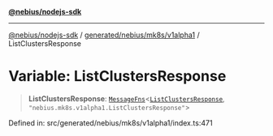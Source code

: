 [**@nebius/nodejs-sdk**](../../../../../README.md)

***

[@nebius/nodejs-sdk](../../../../../README.md) / [generated/nebius/mk8s/v1alpha1](../README.md) / ListClustersResponse

# Variable: ListClustersResponse

> **ListClustersResponse**: [`MessageFns`](../../../../../runtime/protos/core/interfaces/MessageFns.md)\<[`ListClustersResponse`](../interfaces/ListClustersResponse.md), `"nebius.mk8s.v1alpha1.ListClustersResponse"`\>

Defined in: src/generated/nebius/mk8s/v1alpha1/index.ts:471
